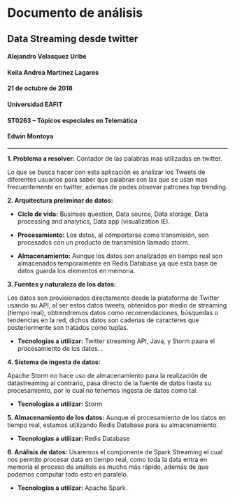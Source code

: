 # Documento de análisis
## Data Streaming desde twitter






#### Alejandro Velasquez Uribe
#### Keila Andrea Martínez Lagares
#### 21 de octubre de 2018







#### Universidad EAFIT
#### ST0263 – Tópicos especiales en Telemática
#### Edwin Montoya
-----------------------------------------------------------------------------------------------------------------------------

**1. Problema a resolver:**
Contador de las palabras mas utilizadas en twitter.

Lo que se busca hacer con esta aplicación es analizar los Tweets de diferentes usuarios para saber que palabras son las que se usan mas frecuentemente en twitter, ademas de podes obsevar patrones top trending.

**2. Arquitectura preliminar de datos:**

* **Ciclo de vida:**
Businses question,
Data source,
Data storage,
Data processing and analytics,
Data app (visualization IE).

* **Procesamiento:** Los datos, al comportarse como transmisión, son procesados con un producto de transmisión llamado storm.

* **Almacenamiento:** Aunque los datos son analizados en tiempo real son almacenados temporalmente en Redis Database ya que esta base de datos guarda los elementos en memoria.


**3. Fuentes y naturaleza de los datos:**

Los datos son provisionados directamente desde la plataforma de Twitter usando su API, al ser estos datos tweets, obtenidos por medio de streaming (tiempo real), obtrendremos datos como recomendaciones, búsquedas o tendencias en la red, dichos datos son cadenas de caracteres que posteriormente son tratados como tuplas.
 
* **Tecnologías a utilizar:**   Twitter streaming API, Java, y Storm paara el procesamiento de los datos.
.

**4. Sistema de ingesta de datos:**

Apache Storm no hace uso de almacenamiento para la realización de datastreaming al contrario, pasa directo de la fuente de datos hasta su procesamiento, por lo cual no tenemos ingesta de datos como tal.
            
* **Tecnologías a utilizar:**  Storm


**5. Almacenamiento de los datos:**
Aunque el procesamiento de los datos en tiempo real, estamos utilizando Redis Database para su almacenamiento.

* **Tecnologías a utilizar:** Redis Database


**6. Análisis de datos:**
Usaremos el componente de Spark Streaming el cual nos permite procesar data en     tiempo real, como toda la data entra en memoria el proceso de análisis es mucho más rápido, además de que podemos computar todo esto en paralelo. 
* **Tecnologías a utilizar:**  Apache Spark.          
